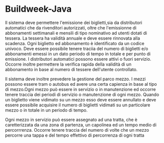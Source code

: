 # Buildweek-Java
Il sistema deve permettere l'emissione dei biglietti,sia da distributori automatici che da rivenditori autorizzati, oltre che l'emissionne di abbonamenti
settimanali e mensili di tipo nominativo ad utenti dotati di tessera. La tessera ha validità annuale e deve essere rinnovata alla scadenza. Ogni biglietto ed 
abbonamento è identificato da un codice univoco. Deve essere possibile tenere traciia del numero di biglietti e/o abbonamenti emessi in un dato periodo di tempo
in totale e per punto di emissione. I distributori automatici possono essere attivi o fuori servizio. Occorre inoltre permettere la verifica rapida della validità 
di un abbonamento in base al numero di tessere dell'utente controllato.

Il sistema deve inoltre prevedere la gestione del parco mezzo. I mezzi possono essere tram o autobus ed avere una certa capienza in base al tipo di mezzo.Ogni mezzo
può essere in servizio o in manutenzione ed occorre tenere traccia dei periodi di servizio o manutenzione di ogni mezzo. Quando un biglietto viene vidimato su un
mezzo esso deve essere annullato e deve essere possibile acquisire il numero di biglietti vidimati su un particolare mezzo o in totale in un periodo di tempo.

Ogni mezzo in servizio può essere assegnato ad una tratta, che è caretterizzata da una zona di partenza, un capolinea ed un tempo medio di percorrrenza. Occorre 
tenere traccia del numero di volte che un mezzo percorre una tappa e del tempo effettivo di percorrenza di ogni tratta
